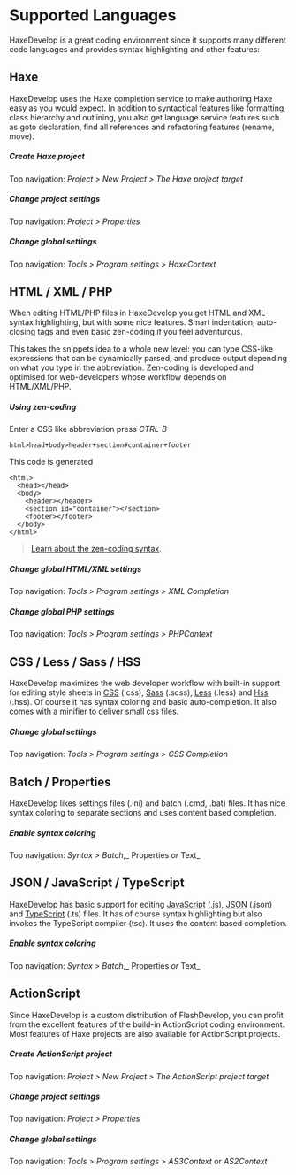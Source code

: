# Supported Languages
  
HaxeDevelop is a great coding environment since it supports many different code languages and provides syntax highlighting and other features: 


<a name="haxe"></a>

## Haxe

HaxeDevelop uses the Haxe completion service to make authoring Haxe easy as you would expect. 
In addition to syntactical features like formatting, class hierarchy and outlining, 
you also get language service features such as goto declaration, find all references 
and refactoring features (rename, move).

##### Create Haxe project
Top navigation: _Project > New Project > The Haxe project target_

##### Change project settings
Top navigation: _Project > Properties_

##### Change global settings
Top navigation: _Tools > Program settings > HaxeContext_

<a name="html"></a>
<a name="xml"></a>
<a name="php"></a>

## HTML / XML / PHP

When editing HTML/PHP files in HaxeDevelop you get HTML and XML syntax highlighting, 
but with some nice features. Smart indentation, auto-closing tags and 
even basic zen-coding if you feel adventurous. 

This takes the snippets idea to a whole new level: 
you can type CSS-like expressions that can be dynamically parsed, and produce output depending
on what you type in the abbreviation. 
Zen-coding is developed and optimised for web-developers whose workflow depends on HTML/XML/PHP.

##### Using zen-coding

Enter a CSS like abbreviation press _<i class="fa fa-keyboard-o"></i> CTRL-B_

```
html>head+body>header+section#container+footer
```

This code is generated

    <html>
      <head></head>
      <body>
        <header></header>
        <section id="container"></section>
        <footer></footer>
      </body>
    </html>

> <a href="http://docs.emmet.io/abbreviations/syntax/">Learn about the zen-coding syntax</a>.

##### Change global HTML/XML settings

Top navigation: _Tools > Program settings > XML Completion_

##### Change global PHP settings

Top navigation: _Tools > Program settings > PHPContext_

<a name="css"></a>

## CSS / Less / Sass  / HSS

HaxeDevelop maximizes the web developer workflow with
built-in support for editing style sheets in 
<a href="https://developer.mozilla.org/en-US/docs/Web/CSS">CSS</a> (.css), 
<a href="http://sass-lang.com/">Sass</a> (.scss), 
<a href="http://lesscss.org/">Less</a> (.less) and 
<a href="https://github.com/ncannasse/hss">Hss</a> (.hss).
Of course it has syntax coloring and basic auto-completion.
It also comes with a minifier to deliver small css files.


##### Change global settings

Top navigation: _Tools > Program settings > CSS Completion_

<a name="batch"></a>

## Batch / Properties

HaxeDevelop likes settings files (.ini) and batch (.cmd, .bat) files. 
It has nice syntax coloring to separate sections and uses content based completion.

##### Enable syntax coloring

Top navigation: _Syntax > Batch_,_ Properties _or_ Text_

<a name="js"></a>
<a name="json"></a>
<a name="typescript"></a>

## JSON / JavaScript / TypeScript

HaxeDevelop has basic support for editing 
<a href="https://developer.mozilla.org/en/docs/Web/JavaScript">JavaScript</a> (.js), 
<a href="https://developer.mozilla.org/en-US/docs/Glossary/JSON">JSON</a> (.json) and 
<a href="http://www.typescriptlang.org/">TypeScript</a> (.ts) files.
It has of course syntax highlighting but also invokes the TypeScript compiler (tsc).
It uses the content based completion.

##### Enable syntax coloring

Top navigation: _Syntax > Batch_,_ Properties _or_ Text_

<a name="actionscript"></a>

## ActionScript

Since HaxeDevelop is a custom distribution of FlashDevelop, you can profit
from the excellent features of the build-in ActionScript coding environment. 
Most features of Haxe projects are also available for ActionScript projects.

##### Create ActionScript project

Top navigation: _Project > New Project > The ActionScript project target_

##### Change project settings

Top navigation: _Project > Properties_

##### Change global settings

Top navigation: _Tools > Program settings > AS3Context_ or _AS2Context_
